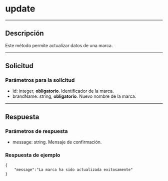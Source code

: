 # update

---
## Descripción
Este método permite actualizar datos de una marca. 

---
## Solicitud
### Parámetros para la solicitud
* id: integer, **obligatorio**. Identificador de la marca.
* brandName: string, **obligatorio**. Nuevo nombre de la marca.

---
## Respuesta
### Parámetros de respuesta
* message: string. Mensaje de confirmación.
### Respuesta de ejemplo
```
{
    "message":"La marca ha sido actualizada exitosamente"
}
```
